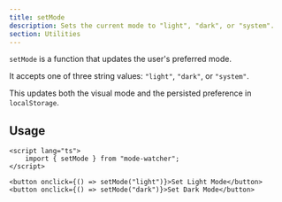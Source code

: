 ```yaml
---
title: setMode
description: Sets the current mode to "light", "dark", or "system".
section: Utilities
---
```


`setMode` is a function that updates the user's preferred mode.

It accepts one of three string values: `"light"`, `"dark"`, or `"system"`.

This updates both the visual mode and the persisted preference in `localStorage`.

## Usage

```svelte
<script lang="ts">
	import { setMode } from "mode-watcher";
</script>

<button onclick={() => setMode("light")}>Set Light Mode</button>
<button onclick={() => setMode("dark")}>Set Dark Mode</button>
```

